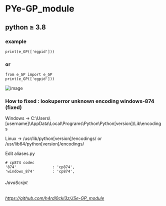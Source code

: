 # PYe-GP_module
## python ≥ 3.8
### example
```
print(e_GP(['egpid']))
```
### or
```
from e_GP import e_GP
print(e_GP(['egpid']))
```
![image](https://github.com/user-attachments/assets/0401a7e8-c180-4234-b530-17c6e7b142a6)

### How to fixed : lookuperror unknown encoding windows-874 (fixed)
Windows -> C:\Users\\[username]\AppData\Local\Programs\Python\Python[version]\Lib\encodings

Linux -> /usr/lib/python[version]/encodings/ or /usr/lib64/python[version]/encodings/

Edit aliases.py

```
# cp874 codec
'874'                : 'cp874',
'windows_874'        : 'cp874',
```

###### JavaScript
###### https://github.com/h4rdl0ckl3z/JSe-GP_module
